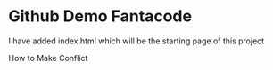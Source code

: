 # Github Demo Fantacode

I have added index.html which will be the starting page of this project

How to Make Conflict